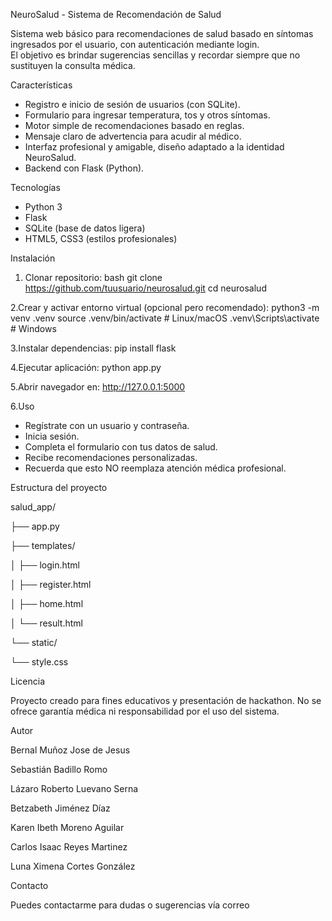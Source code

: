 NeuroSalud - Sistema de Recomendación de Salud

Sistema web básico para recomendaciones de salud basado en síntomas ingresados por el usuario, con autenticación mediante login.  
El objetivo es brindar sugerencias sencillas y recordar siempre que no sustituyen la consulta médica.

Características

- Registro e inicio de sesión de usuarios (con SQLite).
- Formulario para ingresar temperatura, tos y otros síntomas.
- Motor simple de recomendaciones basado en reglas.
- Mensaje claro de advertencia para acudir al médico.
- Interfaz profesional y amigable, diseño adaptado a la identidad NeuroSalud.
- Backend con Flask (Python).

Tecnologías

- Python 3
- Flask
- SQLite (base de datos ligera)
- HTML5, CSS3 (estilos profesionales)
  
Instalación

1. Clonar repositorio:
bash
git clone https://github.com/tuusuario/neurosalud.git
cd neurosalud

2.Crear y activar entorno virtual (opcional pero recomendado):
python3 -m venv .venv
source .venv/bin/activate  # Linux/macOS
.venv\Scripts\activate     # Windows

3.Instalar dependencias:
pip install flask

4.Ejecutar aplicación:
python app.py

5.Abrir navegador en:
http://127.0.0.1:5000

6.Uso

- Regístrate con un usuario y contraseña.
- Inicia sesión.
- Completa el formulario con tus datos de salud.
- Recibe recomendaciones personalizadas.
- Recuerda que esto NO reemplaza atención médica profesional.

Estructura del proyecto

salud_app/

├── app.py

├── templates/

│   ├── login.html

│   ├── register.html

│   ├── home.html

│   └── result.html

└── static/

  └── style.css
    
Licencia

Proyecto creado para fines educativos y presentación de hackathon.
No se ofrece garantía médica ni responsabilidad por el uso del sistema.

Autor

Bernal Muñoz Jose de Jesus

Sebastián Badillo Romo

Lázaro Roberto Luevano Serna

Betzabeth Jiménez Díaz

Karen Ibeth Moreno Aguilar

Carlos Isaac Reyes Martinez

Luna Ximena Cortes González

Contacto

Puedes contactarme para dudas o sugerencias vía correo
